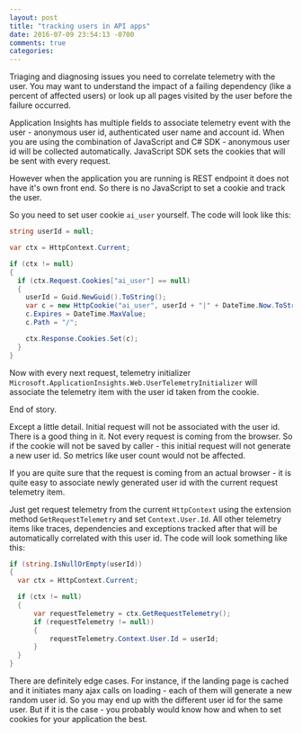 ```yaml
---
layout: post
title: "tracking users in API apps"
date: 2016-07-09 23:54:13 -0700
comments: true
categories: 
---
```

Triaging and diagnosing issues you need to correlate telemetry with the user. You may want to understand the impact of a failing dependency (like a percent of affected users) or look up all pages visited by the user before the failure occurred.

Application Insights has multiple fields to associate telemetry event with the user - anonymous user id, authenticated user name and account id. When you are using the combination of JavaScript and C# SDK - anonymous user id will be collected automatically. JavaScript SDK sets the cookies that will be sent with every request.

However when the application you are running is REST endpoint it does not have it's own front end. So there is no JavaScript to set a cookie and track the user.

So you need to set user cookie `ai_user` yourself. The code will look like this: 


``` csharp
string userId = null;

var ctx = HttpContext.Current;

if (ctx != null)
{
  if (ctx.Request.Cookies["ai_user"] == null) 
  {
    userId = Guid.NewGuid().ToString(); 
    var c = new HttpCookie("ai_user", userId + "|" + DateTime.Now.ToString("G")); 
    c.Expires = DateTime.MaxValue; 
    c.Path = "/"; 

    ctx.Response.Cookies.Set(c); 
  }
} 
```

Now with every next request, telemetry initializer `Microsoft.ApplicationInsights.Web.UserTelemetryInitializer` will associate the telemetry item with the user id taken from the cookie.

End of story.

Except a little detail. Initial request will not be associated with the user id. There is a good thing in it. Not every request is coming from the browser. So if the cookie will not be saved by caller - this initial request will not generate a new user id. So metrics like user count would not be affected. 

If you are quite sure that the request is coming from an actual browser - it is quite easy to associate newly generated user id with the current request telemetry item.   

Just get request telemetry from the current `HttpContext` using the extension method `GetRequestTelemetry` and set `Context.User.Id`. All other telemetry items like traces, dependencies and exceptions tracked after that will be automatically correlated with this user id. The code will look something like this:

``` csharp
if (string.IsNullOrEmpty(userId))
{
  var ctx = HttpContext.Current;

  if (ctx != null)
  {
      var requestTelemetry = ctx.GetRequestTelemetry();
      if (requestTelemetry != null))
      {
          requestTelemetry.Context.User.Id = userId;        
      }
  }
}
```

There are definitely edge cases. For instance, if the landing page is cached and it initiates many ajax calls on loading - each of them will generate a new random user id. So you may end up with the different user id for the same user. But if it is the case - you probably would know how and when to set cookies for your application the best.